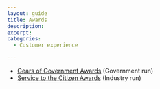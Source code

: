 ```yaml
---
layout: guide
title: Awards
description: 
excerpt: 
categories:
  - Customer experience

---
```


*   [Gears of Government Awards](https://www.performance.gov/gearawards/winners/) (Government run)
*   [Service to the Citizen Awards](https://www.servicetothecitizenawards.org/) (Industry run)
